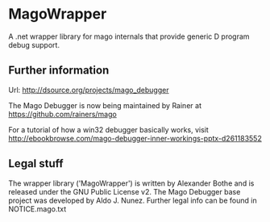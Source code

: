 MagoWrapper
===========

A .net wrapper library for mago internals that provide generic D program debug support.




Further information
-----------------------
Url: http://dsource.org/projects/mago_debugger

The Mago Debugger is now being maintained by Rainer
at https://github.com/rainers/mago

For a tutorial of how a win32 debugger basically works, visit
http://ebookbrowse.com/mago-debugger-inner-workings-pptx-d261183552


Legal stuff
----------------

The wrapper library ('MagoWrapper') is written by Alexander Bothe and is released under the GNU Public License v2.
The Mago Debugger base project was developed by Aldo J. Nunez. Further legal info can be found in NOTICE.mago.txt